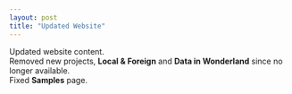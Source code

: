 ```yaml
---
layout: post
title: "Updated Website"
---
```


Updated website content. <br>
Removed new projects, **Local & Foreign** and **Data in Wonderland** since no longer available. <br>
Fixed **Samples** page.
